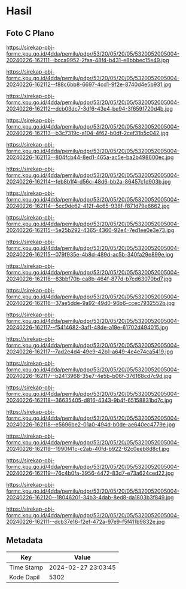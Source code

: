 # Hasil

## Foto C Plano

https://sirekap-obj-formc.kpu.go.id/4dda/pemilu/pdpr/53/20/05/20/05/5320052005004-20240226-162111--bcca9952-2faa-48f4-b431-e8bbbec15e49.jpg

https://sirekap-obj-formc.kpu.go.id/4dda/pemilu/pdpr/53/20/05/20/05/5320052005004-20240226-162112--f88c6bb8-6697-4cd1-9f2e-8740d4e5b931.jpg

https://sirekap-obj-formc.kpu.go.id/4dda/pemilu/pdpr/53/20/05/20/05/5320052005004-20240226-162112--dcb03dc7-3df6-43e4-be94-3f659f720d4b.jpg

https://sirekap-obj-formc.kpu.go.id/4dda/pemilu/pdpr/53/20/05/20/05/5320052005004-20240226-162113--b3c7319c-a104-4f62-b0df-2cef31b5c042.jpg

https://sirekap-obj-formc.kpu.go.id/4dda/pemilu/pdpr/53/20/05/20/05/5320052005004-20240226-162113--804fcb44-8ed1-465a-ac5e-ba2b498600ec.jpg

https://sirekap-obj-formc.kpu.go.id/4dda/pemilu/pdpr/53/20/05/20/05/5320052005004-20240226-162114--feb8b1f4-d56c-48d6-bb2a-86457c1d903b.jpg

https://sirekap-obj-formc.kpu.go.id/4dda/pemilu/pdpr/53/20/05/20/05/5320052005004-20240226-162114--5cc9de62-412f-4c65-938f-f871d79e6662.jpg

https://sirekap-obj-formc.kpu.go.id/4dda/pemilu/pdpr/53/20/05/20/05/5320052005004-20240226-162115--5e25b292-4365-4360-92e4-7ed1ee0e3e73.jpg

https://sirekap-obj-formc.kpu.go.id/4dda/pemilu/pdpr/53/20/05/20/05/5320052005004-20240226-162115--079f935e-4b8d-489d-ac5b-340fa29e899e.jpg

https://sirekap-obj-formc.kpu.go.id/4dda/pemilu/pdpr/53/20/05/20/05/5320052005004-20240226-162116--83bbf70b-ca8b-464f-877d-b7cd63070bd7.jpg

https://sirekap-obj-formc.kpu.go.id/4dda/pemilu/pdpr/53/20/05/20/05/5320052005004-20240226-162116--37ae5dde-9a92-49d0-96b6-ccec7932552b.jpg

https://sirekap-obj-formc.kpu.go.id/4dda/pemilu/pdpr/53/20/05/20/05/5320052005004-20240226-162117--f5414682-3af1-48de-a19e-61702d494015.jpg

https://sirekap-obj-formc.kpu.go.id/4dda/pemilu/pdpr/53/20/05/20/05/5320052005004-20240226-162117--7ad2e4d4-49e9-42b1-a649-4e4e74ca5419.jpg

https://sirekap-obj-formc.kpu.go.id/4dda/pemilu/pdpr/53/20/05/20/05/5320052005004-20240226-162117--b2413968-35e7-4e5b-b06f-376168cd7c9d.jpg

https://sirekap-obj-formc.kpu.go.id/4dda/pemilu/pdpr/53/20/05/20/05/5320052005004-20240226-162118--36635405-d816-4343-9b4f-65158831bd7c.jpg

https://sirekap-obj-formc.kpu.go.id/4dda/pemilu/pdpr/53/20/05/20/05/5320052005004-20240226-162118--e5696be2-01a0-494d-b0de-ae640ec4779e.jpg

https://sirekap-obj-formc.kpu.go.id/4dda/pemilu/pdpr/53/20/05/20/05/5320052005004-20240226-162119--1990f41c-c2ab-40fd-b922-62c0eeb8d8cf.jpg

https://sirekap-obj-formc.kpu.go.id/4dda/pemilu/pdpr/53/20/05/20/05/5320052005004-20240226-162119--76c4b0fa-3956-4472-83d7-e73a624ced22.jpg

https://sirekap-obj-formc.kpu.go.id/4dda/pemilu/pdpr/53/20/05/20/05/5320052005004-20240226-162120--18046201-34b3-4dab-8ed8-da1803b3f849.jpg

https://sirekap-obj-formc.kpu.go.id/4dda/pemilu/pdpr/53/20/05/20/05/5320052005004-20240226-162111--dcb37e16-f2ef-472a-97e9-f5f411b9832e.jpg


## Metadata

| Key        | Value               |
| ---------- | ------------------- |
| Time Stamp | 2024-02-27 23:03:45 |
| Kode Dapil | 5302                |



